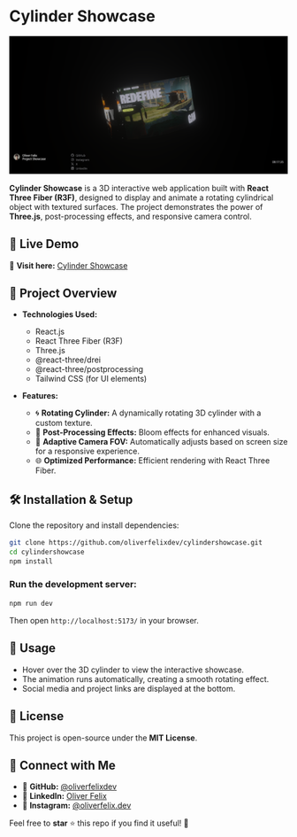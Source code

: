 # Cylinder Showcase

![Cylinder Showcase Preview](./public/screenshot1.png)

**Cylinder Showcase** is a 3D interactive web application built with **React Three Fiber (R3F)**, designed to display and animate a rotating cylindrical object with textured surfaces. The project demonstrates the power of **Three.js**, post-processing effects, and responsive camera control.

## 🚀 Live Demo

🔗 **Visit here:** [Cylinder Showcase](https://cylindershowcase.vercel.app/)

## 📂 Project Overview

- **Technologies Used:**
  - React.js
  - React Three Fiber (R3F)
  - Three.js
  - @react-three/drei
  - @react-three/postprocessing
  - Tailwind CSS (for UI elements)

- **Features:**
  - 🌀 **Rotating Cylinder:** A dynamically rotating 3D cylinder with a custom texture.
  - 🌟 **Post-Processing Effects:** Bloom effects for enhanced visuals.
  - 🎥 **Adaptive Camera FOV:** Automatically adjusts based on screen size for a responsive experience.
  - 🌐 **Optimized Performance:** Efficient rendering with React Three Fiber.
  
## 🛠️ Installation & Setup

Clone the repository and install dependencies:

```sh
git clone https://github.com/oliverfelixdev/cylindershowcase.git
cd cylindershowcase
npm install
```

### Run the development server:
```sh
npm run dev
```
Then open `http://localhost:5173/` in your browser.

## 🔧 Usage

- Hover over the 3D cylinder to view the interactive showcase.
- The animation runs automatically, creating a smooth rotating effect.
- Social media and project links are displayed at the bottom.

## 📜 License

This project is open-source under the **MIT License**.

## 💬 Connect with Me

- 🐙 **GitHub:** [@oliverfelixdev](https://github.com/oliverfelixdev)
- 🔗 **LinkedIn:** [Oliver Felix](https://www.linkedin.com/in/oliverfelixdev)
- 🎨 **Instagram:** [@oliverfelix.dev](https://www.instagram.com/oliverfelix.dev)

Feel free to **star** ⭐ this repo if you find it useful! 🚀

